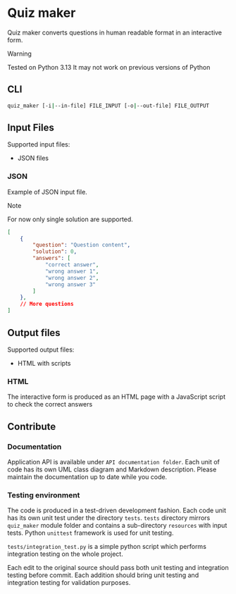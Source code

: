 # Quiz maker

Quiz maker converts questions in human readable format in an interactive form.  

> [!WARNING]
> Tested on Python 3.13
> It may not work on previous versions of Python

## CLI
```bash
quiz_maker [-i|--in-file] FILE_INPUT [-o|--out-file] FILE_OUTPUT
```

## Input Files
Supported input files:
- JSON files

### JSON
Example of JSON input file. 

> [!NOTE]
> For now only single solution are supported. 

```json
[
    {
        "question": "Question content",
        "solution": 0,
        "answers": [
            "correct answer",
            "wrong answer 1",
            "wrong answer 2",
            "wrong answer 3"
        ]
    },
    // More questions
]
```

## Output files
Supported output files:
- HTML with scripts

### HTML
The interactive form is produced as an HTML page with a JavaScript script to check the correct answers

## Contribute

### Documentation
Application API is available under `API documentation folder`. Each unit of code has its own UML class diagram and Markdown description. Please maintain the documentation up to date while you code.

### Testing environment
The code is produced in a test-driven development fashion. Each code unit has its own unit test under the directory `tests`. `tests` directory mirrors `quiz_maker` module folder and contains a sub-directory `resources` with input tests.
Python `unittest` framework is used for unit testing.

`tests/integration_test.py` is a simple python script which performs integration testing on the whole project.

Each edit to the original source should pass both unit testing and integration testing before commit.
Each addition should bring unit testing and integration testing for validation purposes.